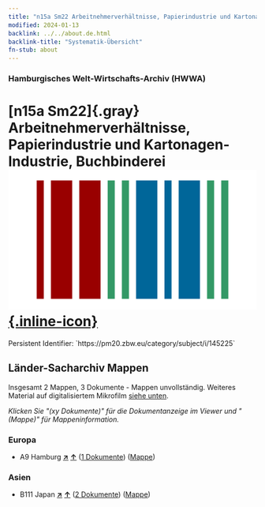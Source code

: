 ```yaml
---
title: "n15a Sm22 Arbeitnehmerverhältnisse, Papierindustrie und Kartonagen-Industrie, Buchbinderei"
modified: 2024-01-13
backlink: ../../about.de.html
backlink-title: "Systematik-Übersicht"
fn-stub: about
---
```


### Hamburgisches Welt-Wirtschafts-Archiv (HWWA)

# [n15a Sm22]{.gray}&#8201; Arbeitnehmerverhältnisse, Papierindustrie und Kartonagen-Industrie, Buchbinderei &#160; [![Wikidata](/images/Wikidata-logo.svg "Wikidata"){.inline-icon}](http://www.wikidata.org/entity/Q104710817)

<div class="hint">Persistent Identifier: `https://pm20.zbw.eu/category/subject/i/145225`</div>







## Länder-Sacharchiv Mappen






Insgesamt 2 Mappen, 3 Dokumente - Mappen unvollständig. Weiteres Material auf digitalisiertem Mikrofilm [siehe unten](#filmsections).

_Klicken Sie "(xy Dokumente)" für die Dokumentanzeige im Viewer und "(Mappe)" für Mappeninformation._




### Europa

- A9 Hamburg [**&nearr;**](../../../geo/i/140905/about.de.html "Hamburg (alle Mappen)") [**&uarr;**](../../../geo/about.de.html#A9 "Ländersystematik") (<a href="https://pm20.zbw.eu/iiifview/folder/sh/140905,145225" title="über: Hamburg : Arbeitnehmerverhältnisse, Papierindustrie und Kartonagen-Industrie, Buchbinderei" target="_blank">1 Dokumente</a>) ([Mappe](../../../../folder/sh/1409xx/140905/1452xx/145225/about.de.html))

### Asien

- B111 Japan [**&nearr;**](../../../geo/i/141272/about.de.html "Japan (alle Mappen)") [**&uarr;**](../../../geo/about.de.html#B111 "Ländersystematik") (<a href="https://pm20.zbw.eu/iiifview/folder/sh/141272,145225" title="über: Japan : Arbeitnehmerverhältnisse, Papierindustrie und Kartonagen-Industrie, Buchbinderei" target="_blank">2 Dokumente</a>) ([Mappe](../../../../folder/sh/1412xx/141272/1452xx/145225/about.de.html))



<a id="filmsections" />













